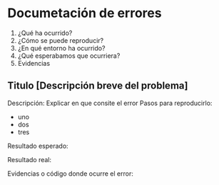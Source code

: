 # Documetación de errores

1. ¿Qué ha ocurrido?
2. ¿Cómo se puede reproducir?
3. ¿En qué entorno ha ocurrido?
4. ¿Qué esperabamos que ocurriera?
5. Evidencias

## Titulo [Descripción breve del problema]
 Descripción: Explicar en que consite el error
 Pasos para reproducirlo:
  - uno
  - dos
  - tres

  Resultado esperado:

  Resultado real:

  Evidencias o código donde ocurre el error:
  ```
  ```


